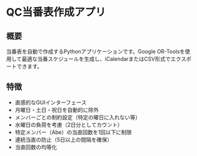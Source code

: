 # QC当番表作成アプリ

## 概要
当番表を自動で作成するPythonアプリケーションです。Google OR-Toolsを使用して最適な当番スケジュールを生成し、iCalendarまたはCSV形式でエクスポートできます。

## 特徴
- 直感的なGUIインターフェース
- 月曜日・土日・祝日を自動的に除外
- メンバーごとの制約設定（特定の曜日に入れない等）
- 水曜日の負荷を考慮（2日分としてカウント）
- 特定メンバー（Abe）の当直回数を1回以下に制限
- 連続当直の防止（5日以上の間隔を確保）
- 当直回数の均等化
 
